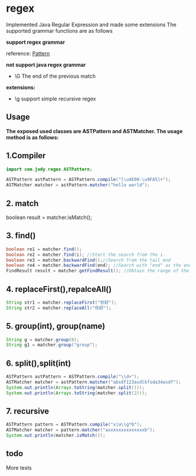 # regex
Implemented Java Regular Expression and made some extensions
The supported grammar functions are as follows

**support regex grammar**

reference: [Pattern](https://docs.oracle.com/javase/8/docs/api/java/util/regex/Pattern.html)

**not support java regex grammar**

* \G The end of the previous match
 
**extensions:**
* \g  support simple recursive regex




## Usage
**The exposed used classes are ASTPattern and ASTMatcher. The usage method is as follows:**
## 1.Compiler

```java
import com.jody.regex.ASTPattern;

ASTPattern astPattern = ASTPattern.compile("[\u4E00-\u9FA5]+");
ASTMatcher matcher = astPattern.matcher("hello world");
```
## 2. match
boolean result = matcher.isMatch();

## 3. find()
```java
boolean re1 = matcher.find();
boolean re2 = matcher.find(i); //Start the search from the i.
boolean re3 = matcher.backwardFind();//Search from the tail end
boolean re4 = matcher.backwardFind(end); //Search with "end" as the ending character.
FindResult result = matcher.getFindResult(); //Obtain the range of the search results
```


## 4. replaceFirst(),repalceAll()
```java
String str1 = matcher.replaceFirst("你好"); 
String str2 = matcher.replaceAll("你好"); 
```

## 5. group(int), group(name)
```java
String g = matcher.group(0);
String g1 = matcher.group("group");

```

## 6. split(),split(int) 
```java
ASTPattern astPattern = ASTPattern.compile("\\d+");
ASTMatcher matcher = astPattern.matcher("absdf123asdlkfsda34asdf");
System.out.println(Arrays.toString(matcher.split()));
System.out.println(Arrays.toString(matcher.split(2)));
```

## 7. recursive
```java
ASTPattern pattern = ASTPattern.compile("x|a\\g*b");
ASTMatcher matcher = pattern.matcher("axxxxxxxxxxxxxxb");
System.out.println(matcher.isMatch());
```

## todo
More tests